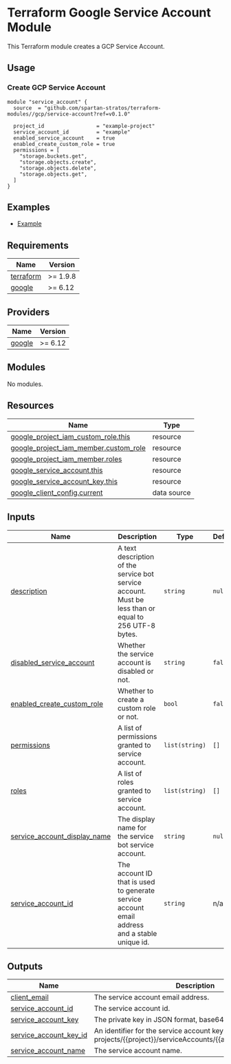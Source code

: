 # Terraform Google Service Account Module

This Terraform module creates a GCP Service Account.

## Usage

### Create GCP Service Account

```hcl
module "service_account" {
  source  = "github.com/spartan-stratos/terraform-modules//gcp/service-account?ref=v0.1.0"

  project_id                 = "example-project"
  service_account_id         = "example"
  enabled_service_account    = true
  enabled_create_custom_role = true
  permissions = [
    "storage.buckets.get",
    "storage.objects.create",
    "storage.objects.delete",
    "storage.objects.get",
  ]
}
```

## Examples

- [Example](./examples/complete/)

<!-- BEGIN_TF_DOCS -->
## Requirements

| Name | Version |
|------|---------|
| <a name="requirement_terraform"></a> [terraform](#requirement\_terraform) | >= 1.9.8 |
| <a name="requirement_google"></a> [google](#requirement\_google) | >= 6.12 |

## Providers

| Name | Version |
|------|---------|
| <a name="provider_google"></a> [google](#provider\_google) | >= 6.12 |

## Modules

No modules.

## Resources

| Name | Type |
|------|------|
| [google_project_iam_custom_role.this](https://registry.terraform.io/providers/hashicorp/google/latest/docs/resources/project_iam_custom_role) | resource |
| [google_project_iam_member.custom_role](https://registry.terraform.io/providers/hashicorp/google/latest/docs/resources/project_iam_member) | resource |
| [google_project_iam_member.roles](https://registry.terraform.io/providers/hashicorp/google/latest/docs/resources/project_iam_member) | resource |
| [google_service_account.this](https://registry.terraform.io/providers/hashicorp/google/latest/docs/resources/service_account) | resource |
| [google_service_account_key.this](https://registry.terraform.io/providers/hashicorp/google/latest/docs/resources/service_account_key) | resource |
| [google_client_config.current](https://registry.terraform.io/providers/hashicorp/google/latest/docs/data-sources/client_config) | data source |

## Inputs

| Name | Description | Type | Default | Required |
|------|-------------|------|---------|:--------:|
| <a name="input_description"></a> [description](#input\_description) | A text description of the service bot service account. Must be less than or equal to 256 UTF-8 bytes. | `string` | `null` | no |
| <a name="input_disabled_service_account"></a> [disabled\_service\_account](#input\_disabled\_service\_account) | Whether the service account is disabled or not. | `string` | `false` | no |
| <a name="input_enabled_create_custom_role"></a> [enabled\_create\_custom\_role](#input\_enabled\_create\_custom\_role) | Whether to create a custom role or not. | `bool` | `false` | no |
| <a name="input_permissions"></a> [permissions](#input\_permissions) | A list of permissions granted to service account. | `list(string)` | `[]` | no |
| <a name="input_roles"></a> [roles](#input\_roles) | A list of roles granted to service account. | `list(string)` | `[]` | no |
| <a name="input_service_account_display_name"></a> [service\_account\_display\_name](#input\_service\_account\_display\_name) | The display name for the service bot service account. | `string` | `null` | no |
| <a name="input_service_account_id"></a> [service\_account\_id](#input\_service\_account\_id) | The account ID that is used to generate service account email address and a stable unique id. | `string` | n/a | yes |

## Outputs

| Name | Description |
|------|-------------|
| <a name="output_client_email"></a> [client\_email](#output\_client\_email) | The service account email address. |
| <a name="output_service_account_id"></a> [service\_account\_id](#output\_service\_account\_id) | The service account id. |
| <a name="output_service_account_key"></a> [service\_account\_key](#output\_service\_account\_key) | The private key in JSON format, base64 encoded. |
| <a name="output_service_account_key_id"></a> [service\_account\_key\_id](#output\_service\_account\_key\_id) | An identifier for the service account key with format projects/{{project}}/serviceAccounts/{{account}}/keys/{{key}}. |
| <a name="output_service_account_name"></a> [service\_account\_name](#output\_service\_account\_name) | The service account name. |
<!-- END_TF_DOCS -->
